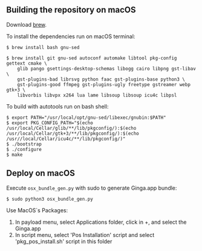 ## Building the repository on macOS

Download [brew](<http://brew.sh>).

To install the dependencies run on macOS terminal:

    $ brew install bash gnu-sed
    
    $ brew install git gnu-sed autoconf automake libtool pkg-config gettext cmake \
        glib pango gsettings-desktop-schemas libogg cairo libpng gst-libav \
        gst-plugins-bad librsvg python faac gst-plugins-base python3 \
        gst-plugins-good ffmpeg gst-plugins-ugly freetype gstreamer webp gtk+3 \
        libvorbis libvpx x264 lua lame libsoup libsoup icu4c libpsl 

To build with autotools run on bash shell:

    $ export PATH="/usr/local/opt/gnu-sed/libexec/gnubin:$PATH"
    $ export PKG_CONFIG_PATH="$(echo /usr/local/Cellar/glib/**/lib/pkgconfig/):$(echo /usr/local/Cellar/gtk+3/**/lib/pkgconfig/):$(echo /usr//local/Cellar/icu4c/**/lib/pkgconfig/)" 
    $ ./bootstrap
    $ ./configure
    $ make

## Deploy on macOS

Execute `osx_bundle_gen.py` with sudo to generate Ginga.app bundle:

    $ sudo python3 osx_bundle_gen.py

Use MacOS`s Packages:

1. In payload menu, select Applications folder, click in +, and select the Ginga.app
2. In script menu, select 'Pos Installation' script and select 'pkg_pos_install.sh' script in this folder